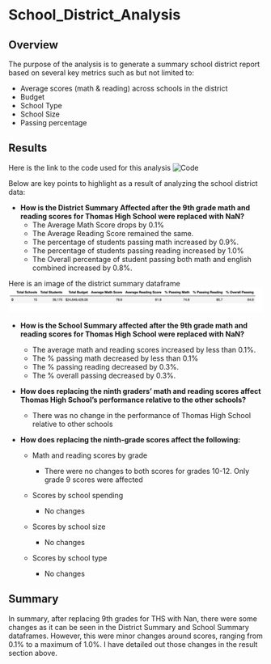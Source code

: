 # School_District_Analysis

## Overview
The purpose of the analysis is to generate a summary school district report based on several key metrics such as but not limited to:
  - Average scores (math & reading) across schools in the district
  - Budget
  - School Type
  - School Size
  - Passing percentage 

## Results
Here is the link to the code used for this analysis ![Code](https://github.com/Akin-Olusuyi/School_District_Analysis/blob/main/PyCitySchools_Challenge.ipynb)

Below are key points to highlight as a result of analyzing the school district data:

- **How is the District Summary Affected after the 9th grade math and reading scores for Thomas High School were replaced with NaN?**
  - The Average Math Score drops by 0.1%
  - The Average Reading Score remained the same.
  - The percentage of students passing math increased by 0.9%.
  - The percentage of students passing reading increased by 1.0%
  - The Overall percentage of student passing both math and english combined increased by 0.8%.

Here is an image of the district summary dataframe ![District Summary DataFrame](https://github.com/Akin-Olusuyi/School_District_Analysis/blob/main/Resources/district%20summary%20dataframe.png)

- **How is the School Summary affected after the 9th grade math and reading scores for Thomas High School were replaced with NaN?**
  - The average math and reading scores increased by less than 0.1%.
  - The % passing math decreased by less than 0.1%
  - The % passing reading decreased by 0.3%.
  - The % overall passing decreased by 0.3%.

- **How does replacing the ninth graders’ math and reading scores affect Thomas High School’s performance relative to the other schools?**
  - There was no change in the performance of Thomas High School relative to other schools

- **How does replacing the ninth-grade scores affect the following:**
  - Math and reading scores by grade
      - There were no changes to both scores for grades 10-12. Only grade 9 scores were affected
      
  - Scores by school spending
      - No changes
  
  - Scores by school size
      - No changes

  - Scores by school type
      - No changes


## Summary

In summary, after replacing 9th grades for THS with Nan, there were some changes as it can be seen in the District Summary and School Summary dataframes. However, this were minor changes around scores, ranging from 0.1% to a maximum of 1.0%. I have detailed out those changes in the result section above. 

      
 
